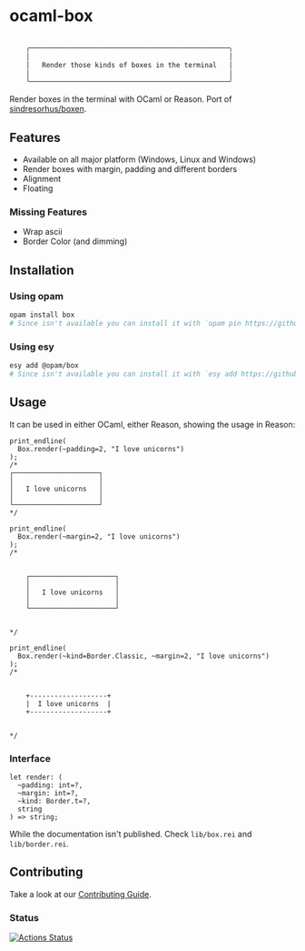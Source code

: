 # ocaml-box

```bash

    ╭─────────────────────────────────────────────────╮
    │                                                 │
    │   Render those kinds of boxes in the terminal   │
    │                                                 │
    ╰─────────────────────────────────────────────────╯

```

Render boxes in the terminal with OCaml or Reason.
Port of [sindresorhus/boxen](https://github.com/sindresorhus/boxen).

## Features

- Available on all major platform (Windows, Linux and Windows)
- Render boxes with margin, padding and different borders
- Alignment
- Floating

### Missing Features

- Wrap ascii
- Border Color (and dimming)

## Installation

### Using opam

```bash
opam install box
# Since isn't available you can install it with `opam pin https://github.com/davesnx/ocaml-box`
```

### Using esy

```bash
esy add @opam/box
# Since isn't available you can install it with `esy add https://github.com/davesnx/ocaml-box or with a resolution`
```

## Usage

It can be used in either OCaml, either Reason, showing the usage in Reason:

```reason
print_endline(
  Box.render(~padding=2, "I love unicorns")
);
/*
┌─────────────────────┐
│                     │
│   I love unicorns   │
│                     │
└─────────────────────┘
*/

print_endline(
  Box.render(~margin=2, "I love unicorns")
);
/*


    ┌─────────────────────┐
    │                     │
    │   I love unicorns   │
    │                     │
    └─────────────────────┘


*/

print_endline(
  Box.render(~kind=Border.Classic, ~margin=2, "I love unicorns")
);
/*


    +-------------------+
    |  I love unicorns  |
    +-------------------+


*/
```

### Interface

```reason
let render: (
  ~padding: int=?,
  ~margin: int=?,
  ~kind: Border.t=?,
  string
) => string;
```

While the documentation isn't published. Check `lib/box.rei` and `lib/border.rei`.

## Contributing

Take a look at our [Contributing Guide](CONTRIBUTING.md).

### Status

[![Actions Status](https://github.com/davesnx/ocaml-box/workflows/CI/badge.svg)](https://github.com/davesnx/ocaml-box/actions)

